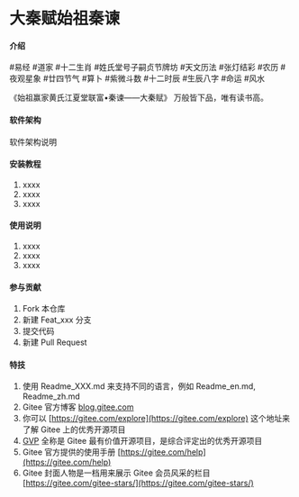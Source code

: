 # 大秦赋始祖秦谏

#### 介绍
#易经 #道家 #十二生肖 #姓氏堂号子嗣贞节牌坊 #天文历法 #张灯结彩 #农历 #夜观星象 #廿四节气 #算卜 #紫微斗数 #十二时辰 #生辰八字 #命运 #风水

《始祖赢家黄氏江夏堂联富•秦谏——大秦赋》
万般皆下品，唯有读书高。

#### 软件架构
软件架构说明


#### 安装教程

1.  xxxx
2.  xxxx
3.  xxxx

#### 使用说明

1.  xxxx
2.  xxxx
3.  xxxx

#### 参与贡献

1.  Fork 本仓库
2.  新建 Feat_xxx 分支
3.  提交代码
4.  新建 Pull Request


#### 特技

1.  使用 Readme\_XXX.md 来支持不同的语言，例如 Readme\_en.md, Readme\_zh.md
2.  Gitee 官方博客 [blog.gitee.com](https://blog.gitee.com)
3.  你可以 [https://gitee.com/explore](https://gitee.com/explore) 这个地址来了解 Gitee 上的优秀开源项目
4.  [GVP](https://gitee.com/gvp) 全称是 Gitee 最有价值开源项目，是综合评定出的优秀开源项目
5.  Gitee 官方提供的使用手册 [https://gitee.com/help](https://gitee.com/help)
6.  Gitee 封面人物是一档用来展示 Gitee 会员风采的栏目 [https://gitee.com/gitee-stars/](https://gitee.com/gitee-stars/)
